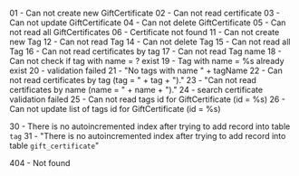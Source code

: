 01 - Can not create new GiftCertificate
02 - Can not read certificate
03 - Can not update GiftCertificate
04 - Can not delete GiftCertificate
05 - Can not read all GiftCertificates
06 - Certificate not found
11 - Can not create new Tag
12 - Can not read Tag
14 - Can not delete Tag
15 - Can not read all Tag
16 - Can not read certificates by tag
17 - Can not read Tag name
18 - Can not check if tag with name = ? exist
19 - Tag with name = %s already exist
20 - validation failed
21 - "No tags with name " + tagName
22 - Can not read certificates by tag (tag = " + tag + ")."
23 - "Can not read certificates by name (name = " + name + ")."
24 - search certificate validation failed
25 - Can not read tags id for GiftCertificate (id = %s)
26 - Can not update list of tags id for GiftCertificate (id = %s)

30 - There is no autoincremented index after trying to add record into table `tag`
31 - "There is no autoincremented index after trying to add record into table `gift_certificate`"

404 - Not found